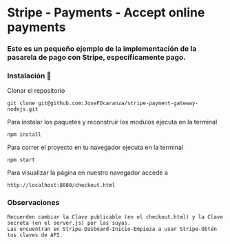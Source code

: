 # Stripe - Payments - Accept online payments

### Este es un pequeño ejemplo de la implementación de la pasarela de pago con Stripe, específicamente pago.

### Instalación 🔧

Clonar el repositorio

```
git clone git@github.com:JoseFOcaranza/stripe-payment-gateway-nodejs.git
```

Para instalar los paquetes y reconstruir los modulos ejecuta en la terminal

```
npm install
```

Para correr el proyecto en tu navegador ejecuta en la terminal

```
npm start
```

Para visualizar la página en nuestro navegador accede a

```
http://localhost:8080/checkout.html
```

### Observaciones

```
Recuerden cambiar la Clave publicable (en el checkout.html) y la Clave secreta (en el server.js) por las suyas.
Las encuentran en Stripe-Dasboard-Inicio-Empieza a usar Stripe-Obtén tus claves de API.

```
